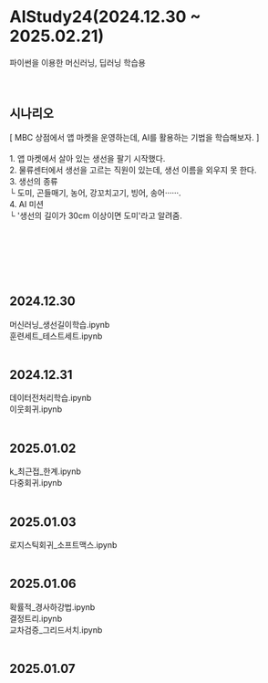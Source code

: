 <h1>AIStudy24(2024.12.30 ~ 2025.02.21)</h1>
파이썬을 이용한 머신러닝, 딥러닝 학습용
<br/><br/><br/>
<h2>시나리오</h2>
[ MBC 상점에서 앱 마켓을 운영하는데, AI를 활용하는 기법을 학습해보자. ]
<br/>
 
<br/>
1. 앱 마켓에서 살아 있는 생선을 팔기 시작했다.
<br/>
2. 물류센터에서 생선을 고르는 직원이 있는데, 생선 이름을 외우지 못 한다.
<br/>
3. 생선의 종류<br/>
  └ 도미, 곤들매기, 농어, 강꼬치고기, 빙어, 송어······.
<br/>
4. AI 미션<br/>
  └ '생선의 길이가 30cm 이상이면 도미'라고 알려줌.

<br/><br/><br/><br/><br/>
<h2>2024.12.30</h2>
머신러닝_생선길이학습.ipynb
<br/>
훈련세트_테스트세트.ipynb
<br/><br/>
<h2>2024.12.31</h2>
데이터전처리학습.ipynb
<br/>
이웃회귀.ipynb
<br/><br/>
<h2>2025.01.02</h2>
k_최근접_한계.ipynb
<br/>
다중회귀.ipynb
<br/><br/>
<h2>2025.01.03</h2>
로지스틱회귀_소프트맥스.ipynb
<br/><br/>
<h2>2025.01.06</h2>
확률적_경사하강법.ipynb
<br/>
결정트리.ipynb
<br/>
교차검증_그리드서치.ipynb
<br/><br/>
<h2>2025.01.07</h2>
